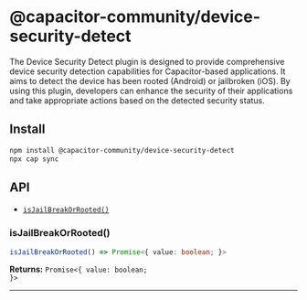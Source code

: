# @capacitor-community/device-security-detect

The Device Security Detect plugin is designed to provide comprehensive device security detection capabilities for Capacitor-based applications. It aims to detect the device has been rooted (Android) or jailbroken (iOS). By using this plugin, developers can enhance the security of their applications and take appropriate actions based on the detected security status.

## Install

```bash
npm install @capacitor-community/device-security-detect
npx cap sync
```

## API

<docgen-index>

* [`isJailBreakOrRooted()`](#isjailbreakorrooted)

</docgen-index>

<docgen-api>
<!--Update the source file JSDoc comments and rerun docgen to update the docs below-->

### isJailBreakOrRooted()

```typescript
isJailBreakOrRooted() => Promise<{ value: boolean; }>
```

**Returns:** <code>Promise&lt;{ value: boolean; }&gt;</code>

--------------------

</docgen-api>
